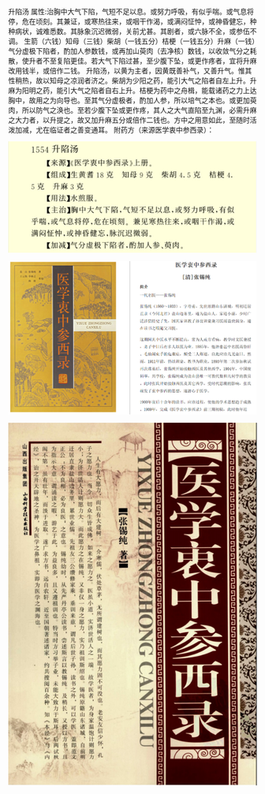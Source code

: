 升陷汤
属性:治胸中大气下陷，气短不足以息。或努力呼吸，有似乎喘。或气息将停，危在顷刻。其兼证，或寒热往来，或咽干作渴，或满闷怔忡，或神昏健忘，种种病状，诚难悉数。其脉象沉迟微弱，关前尤甚。其剧者，或六脉不全，或参伍不调。
生箭（六钱）知母（三钱）柴胡（一钱五分）桔梗（一钱五分）升麻（一钱）气分虚极下陷者，酌加人参数钱，或再加山萸肉（去净核）数钱，以收敛气分之耗散，使升者不至复陷更佳。若大气下陷过甚，至少腹下坠，或更作疼者，宜将升麻改用钱半，或倍作二钱。
升陷汤，以黄为主者，因黄既善补气，又善升气。惟其性稍热，故以知母之凉润者济之。柴胡为少阳之药，能引大气之陷者自左上升。升麻为阳明之药，能引大气之陷者自右上升。桔梗为药中之舟楫，能载诸药之力上达胸中，故用之为向导也。至其气分虚极者，酌加人参，所以培气之本也。或更加萸肉，所以防气之涣也。至若少腹下坠或更作疼，其人之大气直陷至九渊，必需升麻之大力者，以升提之，故又加升麻五分或倍作二钱也。方中之用意如此，至随时活泼加减，尤在临证者之善变通耳。
附药方（来源医学衷中参西录）：

![升陷汤.png](../../_resources/升陷汤-2.png)


![医学衷中参西录1.png](../../_resources/医学衷中参西录1-2.png)



![医学衷中参西录.png](../../_resources/医学衷中参西录-2.png)





